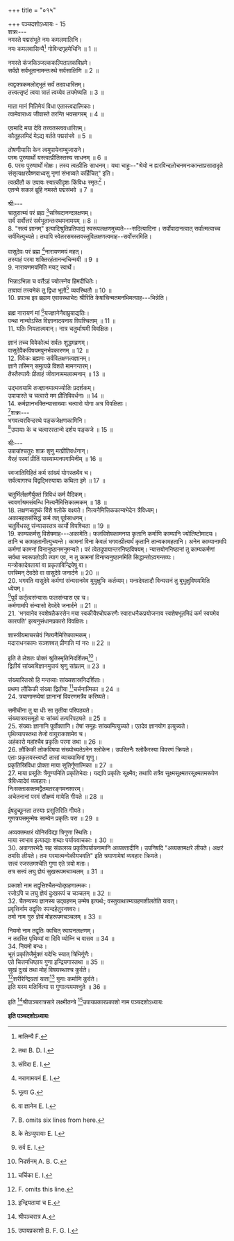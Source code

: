 +++
title = "०१५"

+++
पञ्चदशोऽध्यायः - 15  
शक्रः---  
नमस्ते पद्मसंभूते नमः कमलमालिनि।  
नमः कमलवासिन्यै[^1] गोविन्दगृहमेधिनि ॥ 1 ॥  


[^1]: मालिन्यै F. 
  
नमस्ते कंजकिञ्जल्ककल्पितालकविभ्रमे।  
सर्वज्ञे सर्वभूतानामन्तःस्थे सर्वसाक्षिणि ॥ 2 ॥  

त्वद्वक्त्रकमलोद्भूतं सर्वं तदवधारितम्।  
तत्त्वत्सृष्टं त्वया त्रातं त्वय्येव लयमेष्यति ॥ 3 ॥  

माता मानं मितिमेयं विधा एतास्त्वदात्मिकाः।  
त्वामेवाराध्य जीवास्ते तरन्ति भवसागरम् ॥ 4 ॥  

एवमादि मया देवि तत्त्वतस्त्ववधारितम्।  
कौतूहलमिदं मेऽद्य वर्तते पद्मसंभवे ॥ 5 ॥  

तोषणीयासि केन त्वमुपायेनाम्बुजासने।  
परमः पुरुषार्थो यस्त्वत्प्रीतिस्तस्य साधनम् ॥ 6 ॥  
6. परमः पुरुषार्थो मोक्षः। तस्य त्वत्प्रीतिः साधनम्। यथा चाहुः--"श्रेयो न ह्यरविन्दलोचनमनःकान्ताप्रसादादृते संसृत्यक्षरवैष्णवाध्वसु नृणां संभाव्यते कर्हिचित्" इति।  
त्वत्प्रीतौ क उपायः स्यात्कीदृशः किंविधः स्मृतः[^2]।  
एतन्मे सकलं ब्रूहि नमस्ते पद्मसंभवे ॥ 7 ॥  


[^2]: तथा B. D. I. 
  
श्रीः---  
चातुरात्म्यं परं ब्रह्म [^3]सच्चिदानन्दलक्षणम्।  
सर्वं सर्वोत्तरं सर्वभूतान्तःस्थमनामयम् ॥ 8 ॥  
8. "सत्यं ज्ञानम्" इत्यादिश्रुतिप्रतिपाद्यं स्वरूपलक्षणमुच्यते---सदित्यादिना। सर्वोपादानत्वात् सर्वात्मत्वाच्च सर्वमित्युच्यते। तथापि स्वेतरसमस्तवस्तुविलक्षणत्वमाह--सर्वोत्तरमिति।  

[^3]: संविदा E. I. 
  
वासुदेवः परं ब्रह्म [^4]नारायणमयं महत्।  
तस्याहं परमा शक्तिरहंतानन्दचिन्मयी ॥ 9 ॥  
9. नारायणमयमिति मयट् स्वार्थे।  

[^4]: नराणामयनं E. I. 
  
भिन्नाऽभिन्ना च वर्तेऽहं ज्योत्स्नेव हिमदीधितेः।  
तावावां तत्त्वमेकं तु द्विधा भूतौ[^5] व्यवस्थितौ ॥ 10 ॥  
10. प्रपञ्च इव ब्रह्मण एवावस्थाभेदः श्रीरिति केषांचिन्मतमनभिमत्याह---भिन्नेति।  

[^5]: भूत्वा G. 
  
ब्रह्म नारायणं मां [^6]यज्ज्ञानेनैवाप्रुयाद्यतिः।  
पन्था नान्योऽस्ति विज्ञानादयनाय विपश्चिताम् ॥ 11 ॥  
11. यतिः नियतात्मवान्। नात्र चतुर्थाश्रमी विवक्षितः।  

[^6]: वा ज्ञानेन E. I. 
  
ज्ञानं तच्च विवेकोत्थं सर्वतः शुद्धमव्रणम्।  
वासुदेवैकविषयमपुनर्भवकारणम् ॥ 12 ॥  
12. विवेकः ब्रह्मणः सर्वविलक्षणत्वज्ञानम्।  
ज्ञाने तस्मिन् समुत्पन्ने विशते मामनन्तरम्।  
तैस्तैरुपायैः प्रीताहं जीवानाममलात्मनाम् ॥ 13 ॥  

उद्भावयामि तज्ज्ञानमात्मज्योतिः प्रदर्शकम्।  
उपायास्ते च चत्वारो मम प्रीतिविवर्धनाः ॥ 14 ॥  
14. कर्मज्ञानभक्तिन्यासाख्याः चत्वारो योगा अत्र विवक्षिताः।  
[^7]शक्रः---  
भगवत्यरविन्दस्थे पङ्कजेक्षणकामिनि।  
[^8]उपायाः के च चत्वारस्तान्मे दर्शय पङ्कजे ॥ 15 ॥  


[^7]: B. omits six lines from here. 
  

[^8]: के तेऽप्युपायाः E. I. 
  
श्रीः---  
उपायांश्चतुरः शक्र शृणु मत्प्रीतिवर्धनान्।  
यैरहं परमां प्रीतिं यास्याम्यनपगामिनीम् ॥ 16 ॥  

स्वजातिविहितं कर्म सांख्यं योगस्तथैव च।  
सर्वत्यागश्च विद्वद्भिरुपायाः कथिता इमे ॥ 17 ॥  

चतुर्भिर्लक्षणैर्युक्तं त्रिविधं कर्म वैदिकम्।  
स्ववर्णाश्रमसंबन्धि नित्यनैमित्तिकात्मकम् ॥ 18 ॥  
18. लक्षणचतुष्कं विंशे श्लोके वक्ष्यते। नित्यनैमित्तिककाम्यभेदेन त्रैविध्यम्।  
अकामहतसंसिद्धं कर्म तत् पूर्वसाधनम्।  
चतुर्विधस्तु संन्यासस्तत्र कार्यो विपश्चिता ॥ 19 ॥  
19. काम्यकर्मसु विशेषमाह---अकामेति। फलविशेषकामनया कृतानि कर्माणि काम्यानि ज्योतिष्टोमादयः। तानि च कामहतानीत्युच्यन्ते। कामनां विना केवलं भगवत्प्रीत्यर्थं कृतानि तान्यकामहतानि। अनेन काम्यानामपि कर्मणां कामनां विनानुष्ठानमनुमन्यते। परं त्वेतदुपायान्तरनिष्ठविषयम्। न्यासयोगनिष्ठानां तु काम्यकर्मणां सर्वथा स्वरूपतोऽपि त्याग एव, न तु कामनां विनाप्यनुष्ठानमिति सिद्धान्तोऽवगन्तव्यः।  
मन्त्रोक्तदेवतायां वा प्रकृताविन्द्रियेषु वा।  
परस्मिन् देवदेवे वा वासुदेवे जनार्दने ॥ 20 ॥  
20. भगवति वासुदेवे कर्मणां संन्यसनमेव मुमुक्षुभिः कर्तव्यम्। मन्त्रदेवतादौ विन्यसनं तु बुभुक्षुविषयमिति ध्येयम्।  
[^9]पूर्वं कर्तृत्वसंन्यासः फलसंन्यास एव च।  
कर्मणामपि संन्यासो देवदेवे जनार्दने ॥ 21 ॥  
21. `भगवानेव स्वशेषतैकरसेन मया स्वकीयैश्चोपकरणैः स्वाराधनैकप्रयोजनाय स्वशेषभूतमिदं कर्म स्वयमेव कारयति' इत्यनुसंधानप्रकारो विवक्षितः।  

[^9]: सर्व E. I. 
  
शास्त्रीयमाचरन्नेवं नित्यनैमित्तिकात्मकम्।  
मदाराधनकामः सञ्शश्वत् प्रीणाति मां नरः ॥ 22 ॥  

इति ते लेशतः प्रोक्तं श्रुतिस्मृतिनिदर्शितम्[^10]।  
द्वितीयं सांख्यविज्ञानमुपायं श्रृणु सांप्रतम् ॥ 23 ॥  

 
[^10]: निदर्शनम् A. B. C. 
  
संख्यास्तिस्रो हि मन्तव्याः सांख्यशास्रनिदर्शिताः।  
प्रथमा लौकिकी संख्या द्वितीया [^11]चर्चनात्मिका ॥ 24 ॥  
24. त्रयाणामप्येषां ज्ञानानां विवरणमत्रैव करिष्यते।  

[^11]: चर्चिका E. I. 
  
समीचीना तु या धीः सा तृतीया परिपठ्यते।  
संख्यात्रयसमूहो यः सांख्यं तत्परिपठ्यते ॥ 25 ॥  
25. संख्याः ज्ञानानि पूर्वोक्तानि। तेषां समूहः सांख्यमित्युच्यते। एतदेव ज्ञानयोग इत्युच्यते।  
पृथिव्यापस्तथा तेजो वायुराकाशमेव च।  
अहंकारो महांश्चैव प्रकृतिः परमा तथा ॥ 26 ॥  
26. लौकिकी लोकविषया संख्योच्यतेऽनेन श्लोकेन। उपरितनैः श्लोकैरस्या विवरणं क्रियते।  
एताः प्रकृतयस्त्त्वष्टौ तासां व्याख्यामिमां शृणु।  
प्रकृतिस्रिविधा प्रोक्ता माया सूतिर्गुणात्मिका ॥ 27 ॥  
27. माया प्रसूतिः त्रैगुण्यमिति प्रकृतिभेदाः। यद्यपि प्रकृतिः सूक्ष्मैव; तथापि तत्रैव सूक्ष्मसूक्ष्मतरसूक्ष्मतमरूपेण त्रैविध्यादेवं व्यवहारः।  
निःसक्तासक्तमद्वैतमतरङ्गमनश्वरम्।  
अचेतनानां परमं सौक्ष्म्यं मायेति गीयते ॥ 28 ॥  

ईषदुच्छूनता तस्याः प्रसूतिरिति गीयते।  
गुणत्रयसमुन्मेषः साम्येन प्रकृतिः परा ॥ 29 ॥  

अव्यक्तमक्षरं योनिरविद्या त्रिगुणा स्थितिः।  
माया स्वभाव इत्याद्याः शब्दाः पर्यायवाचकाः ॥ 30 ॥  
30. अवान्तरभेदैः सह संकलय्य प्रकृतिपर्यायनामानि अव्यक्तादीनि। उपनिषदि "अव्यक्तमक्षरे लीयते। अक्षरं तमसि लीयते। तमः परमात्मन्येकीयभवति" इति त्रयाणामेषां व्यवहारः क्रियते।  
सत्त्वं रजस्तमश्चेति गुणा एते त्रयो मताः।  
तत्र सत्त्वं लघु ज्ञेयं सुखरूपमचञ्चलम् ॥ 31 ॥  

प्रकाशो नाम तद्वृत्तिश्चैतन्योद्ग्रहणात्मकः।  
रजोऽपि च लघु ज्ञेयं दुःखरूपं च चञ्चलम् ॥ 32 ॥  
32. चैतन्यस्य ज्ञानस्य उद्‌ग्रहणम् उन्मेष इत्यर्थः; वस्तुयाथात्म्यग्रहणशीलतेति यावत्।  
प्रवृत्तिर्नाम तद्वृत्तिः स्पन्दहेतुरनश्वरः।  
तमो नाम गुरु ज्ञेयं मोहरूपमचञ्चलम् ॥ 33 ॥  

नियमो नाम तद्वृतिः क्वचित् स्वापनलक्षणम्।  
न तदस्ति पृथिव्यां वा दिवि व्योम्नि च वासव ॥ 34 ॥  
34. नियमो बन्धः।  
भूतं प्रकृतिजैर्मुक्तं यदेभिः स्यात् त्रिभिर्गुणैः।  
एते चित्तमधिष्ठाय गुणा इन्द्रियगास्तथा ॥ 35 ॥  
सुखं दुःखं तथा मोहं विषयस्थाश्च कुर्वते।  
[^12]शरीरेन्द्रियतां याता[^13] गुणाः कर्माणि कुर्वते।  
इति यस्य मतिर्नित्या स गुणात्ययमश्नुते ॥ 36 ॥  

[^12]: F. omits this line. 
  

[^13]: इन्द्रियतायां च E. 
  
इति [^14]श्रीपाञ्चरात्रसारे लक्ष्मीतन्त्रे [^15]उपायप्रकारप्रकाशो नाम पञ्चदशोऽध्यायः  

[^14]: श्रीपञ्चरात्र A. 
  

[^15]: उपायप्रकाशो B. F. G. I. 
  
********इति पञ्चदशोऽध्यायः********